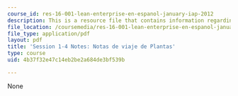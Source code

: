 ```yaml
---
course_id: res-16-001-lean-enterprise-en-espanol-january-iap-2012
description: This is a resource file that contains information regarding session 1-4.
file_location: /coursemedia/res-16-001-lean-enterprise-en-espanol-january-iap-2012/4b37f32e47c14eb2be2a684de3bf539b_MITRES_16_001IAP12_1-4_Not.pdf
file_type: application/pdf
layout: pdf
title: 'Session 1-4 Notes: Notas de viaje de Plantas'
type: course
uid: 4b37f32e47c14eb2be2a684de3bf539b

---
```

None